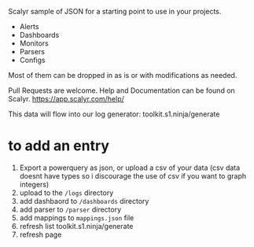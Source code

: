 Scalyr sample of JSON for a starting point to use in your projects.

 - Alerts
 - Dashboards
 - Monitors
 - Parsers
 - Configs
 
 Most of them can be dropped in as is or with modifications as needed.
 
 Pull Requests are welcome.
 Help and Documentation can be found on Scalyr. https://app.scalyr.com/help/


This data will flow into our log generator: toolkit.s1.ninja/generate

# to add an entry
1.  Export a powerquery as json, or upload a csv of your data (csv data doesnt have types so i discourage the use of csv if you want to graph integers)
2.  upload to the `/logs` directory
3.  add dashbaord to `/dashboards` directory
4.  add parser to `/parser` directory 
5.  add mappings to `mappings.json` file
6.  refresh list toolkit.s1.ninja/generate 
7.  refresh page 
